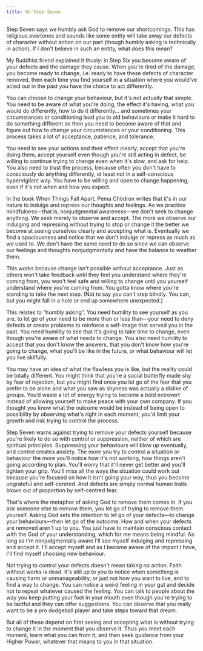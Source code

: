 ```yaml
---
title: On Step Seven
---
```


Step Seven says we humbly ask God to remove our shortcomings. This has religious overtones and sounds like some entity will take away our defects of character without action on our part (though humbly asking is technically in action). If I don't believe in such an entity, what does this mean?

My Buddhist friend explained it thusly: in Step Six you become aware of your defects and the damage they cause. When you're tired of the damage, you become ready to change, i.e. ready to have these defects of character removed, then each time you find yourself in a situation where you would've acted out in the past you have the choice to act differently.

You can choose to change your behaviour, but it's not actually that simple. You need to be aware of what you're doing, the effect it's having, what you would do differently, how to do it differently… and sometimes your circumstances or conditioning lead you to old behaviours or make it hard to do something different so then you need to become aware of that and figure out how to change your circumstances or your conditioning. This process takes a lot of acceptance, patience, and tolerance. 

You need to see your actions and their effect clearly, accept that you're doing them, accept yourself even though you're still acting in defect, be willing to continue trying to change even when it's slow, and ask for help. You also need to trust the process, because often you don't have to consciously do anything differently, at least not in a self-conscious hypervigilant way. You have to be willing and open to change happening, even if it's not when and how you expect.

In the book When Things Fall Apart, Pema Chödron writes that it's in our nature to indulge and repress our thoughts and feelings. As we practice mindfulness—that is, nonjudgmental awareness—we don't seek to change anything. We seek merely to observe and accept. The more we observe our indulging and repressing without trying to stop or change it the better we become at seeing ourselves clearly and accepting what is. Eventually we find a spaciousness and notice that we don't indulge or repress as much as we used to. We don't have the same need to do so since we can observe our feelings and thoughts nonjudgmentally and have the balance to weather them.

This works because change isn't possible without acceptance. Just as others won't take feedback until they feel you understand where they're coming from, you won't feel safe and willing to change until you yourself understand where you're coming from. You gotta know where you're standing to take the next step. (Not to say you can't step blindly. You can, but you might fall in a hole or end up somewhere unexpected.)

This relates to “humbly asking”. You need humility to see yourself as you are, to let go of your need to be more than or less than—your need to deny defects or create problems to reinforce a self-image that served you in the past. You need humility to see that it's going to take time to change, even though you're aware of what needs to change. You also need humility to accept that you don't know the answers, that you don't know how you're going to change, what you'll be like in the future, or what behaviour will let you live skilfully. 

You may have an idea of what the flawless you is like, but the reality could be totally different. You might think that you're a social butterfly made shy by fear of rejection, but you might find once you let go of the fear that you prefer to be alone and what you saw as shyness was actually a dislike of groups. You’d waste a lot of energy trying to become a bold extrovert instead of allowing yourself to make peace with your own company. If you thought you know what the outcome would be instead of being open to possibility by observing what's right in each moment, you'd limit your growth and risk trying to control the process.

Step Seven warns against trying to remove your defects yourself because you're likely to do so with control or suppression, neither of which are spiritual principles. Suppressing your behaviours will blow up eventually, and control creates anxiety. The more you try to control a situation or behaviour the more you’ll notice how it's not working, how things aren't going according to plan. You'll worry that it'll never get better and you'll tighten your grip. You'll miss all the ways the situation could work out because you're focused on how it isn't going your way, thus you become ungrateful and self-centred. And defects are simply normal human traits blown out of proportion by self-centred fear. 

That's where the metaphor of asking God to remove them comes in. If you ask someone else to remove them, you let go of trying to remove them yourself. Asking God sets the intention to let go of your defects—to change your behaviours—then let go of the outcome. How and when your defects are removed aren't up to you. You just have to maintain conscious contact with the God of your understanding, which for me means being mindful. As long as I'm nonjudgmentally aware I’ll see myself indulging and repressing and accept it. I'll accept myself and as I become aware of the impact I have, I'll find myself choosing new behaviour.

Not trying to control your defects doesn't mean taking no action. Faith without works is dead. It's still up to you to notice when something is causing harm or unmanageability, or just not how you want to live, and to find a way to change. You can notice a weird feeling in your gut and decide not to repeat whatever caused the feeling. You can talk to people about the way you keep putting your foot in your mouth even though you're trying to be tactful and they can offer suggestions. You can observe that you really want to be a pro dodgeball player and take steps toward that dream. 

But all of these depend on first seeing and accepting what is without trying to change it in the moment that you observe it. Thus you meet each moment, learn what you can from it, and then seek guidance from your Higher Power, whatever that means to you in that situation.